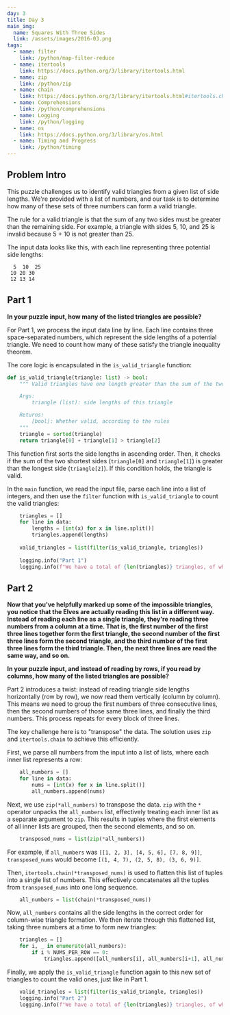 ```yaml
---
day: 3
title: Day 3
main_img:
  name: Squares With Three Sides
  link: /assets/images/2016-03.png
tags: 
  - name: filter
    link: /python/map-filter-reduce
  - name: itertools
    link: https://docs.python.org/3/library/itertools.html
  - name: zip
    link: /python/zip
  - name: chain
    link: https://docs.python.org/3/library/itertools.html#itertools.chain
  - name: Comprehensions
    link: /python/comprehensions
  - name: Logging
    link: /python/logging
  - name: os
    link: https://docs.python.org/3/library/os.html
  - name: Timing and Progress
    link: /python/timing
---
```

## Problem Intro

This puzzle challenges us to identify valid triangles from a given list of side lengths. We're provided with a list of numbers, and our task is to determine how many of these sets of three numbers can form a valid triangle.

The rule for a valid triangle is that the sum of any two sides must be greater than the remaining side. For example, a triangle with sides 5, 10, and 25 is invalid because 5 + 10 is not greater than 25.

The input data looks like this, with each line representing three potential side lengths:

```text
  5  10  25
 10 20 30
 12 13 14
```

## Part 1

**In your puzzle input, how many of the listed triangles are possible?**

For Part 1, we process the input data line by line. Each line contains three space-separated numbers, which represent the side lengths of a potential triangle. We need to count how many of these satisfy the triangle inequality theorem.

The core logic is encapsulated in the `is_valid_triangle` function:

```python
def is_valid_triangle(triangle: list) -> bool:
    """ Valid triangles have one length greater than the sum of the two shorter lengths.

    Args:
        triangle (list): side lengths of this triangle

    Returns:
        [bool]: Whether valid, according to the rules
    """
    triangle = sorted(triangle)
    return triangle[0] + triangle[1] > triangle[2]
```

This function first sorts the side lengths in ascending order. Then, it checks if the sum of the two shortest sides (`triangle[0]` and `triangle[1]`) is greater than the longest side (`triangle[2]`). If this condition holds, the triangle is valid.

In the `main` function, we read the input file, parse each line into a list of integers, and then use the `filter` function with `is_valid_triangle` to count the valid triangles:

```python
    triangles = []
    for line in data:
        lengths = [int(x) for x in line.split()]
        triangles.append(lengths)
    
    valid_triangles = list(filter(is_valid_triangle, triangles))
    
    logging.info("Part 1")
    logging.info(f"We have a total of {len(triangles)} triangles, of which {len(valid_triangles)} are valid.")
```

## Part 2

**Now that you've helpfully marked up some of the impossible triangles, you notice that the Elves are actually reading this list in a different way. Instead of reading each line as a single triangle, they're reading three numbers from a column at a time. That is, the first number of the first three lines together form the first triangle, the second number of the first three lines form the second triangle, and the third number of the first three lines form the third triangle. Then, the next three lines are read the same way, and so on.**

**In your puzzle input, and instead of reading by rows, if you read by columns, how many of the listed triangles are possible?**

Part 2 introduces a twist: instead of reading triangle side lengths horizontally (row by row), we now read them vertically (column by column). This means we need to group the first numbers of three consecutive lines, then the second numbers of those same three lines, and finally the third numbers. This process repeats for every block of three lines.

The key challenge here is to "transpose" the data. The solution uses `zip` and `itertools.chain` to achieve this efficiently.

First, we parse all numbers from the input into a list of lists, where each inner list represents a row:

```python
    all_numbers = []
    for line in data:
        nums = [int(x) for x in line.split()]
        all_numbers.append(nums)
```

Next, we use `zip(*all_numbers)` to transpose the data. `zip` with the `*` operator unpacks the `all_numbers` list, effectively treating each inner list as a separate argument to `zip`. This results in tuples where the first elements of all inner lists are grouped, then the second elements, and so on.

```python
    transposed_nums = list(zip(*all_numbers))
```

For example, if `all_numbers` was `[[1, 2, 3], [4, 5, 6], [7, 8, 9]]`, `transposed_nums` would become `[(1, 4, 7), (2, 5, 8), (3, 6, 9)]`.

Then, `itertools.chain(*transposed_nums)` is used to flatten this list of tuples into a single list of numbers. This effectively concatenates all the tuples from `transposed_nums` into one long sequence.

```python
    all_numbers = list(chain(*transposed_nums))
```

Now, `all_numbers` contains all the side lengths in the correct order for column-wise triangle formation. We then iterate through this flattened list, taking three numbers at a time to form new triangles:

```python
    triangles = []
    for i, _ in enumerate(all_numbers):
        if i % NUMS_PER_ROW == 0:
            triangles.append([all_numbers[i], all_numbers[i+1], all_numbers[i+2]])
```

Finally, we apply the `is_valid_triangle` function again to this new set of triangles to count the valid ones, just like in Part 1.

```python
    valid_triangles = list(filter(is_valid_triangle, triangles))
    logging.info("Part 2")
    logging.info(f"We have a total of {len(triangles)} triangles, of which {len(valid_triangles)} are valid.")
```
